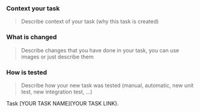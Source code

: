 ### Context your task

> Describe context of your task (why this task is created)

### What is changed

> Describe changes that you have done in your task, you can use images or just describe them

### How is tested

> Describe how your new task was tested (manual, automatic, new unit test, new integration test, ...)

Task [YOUR TASK NAME](YOUR TASK LINK).

